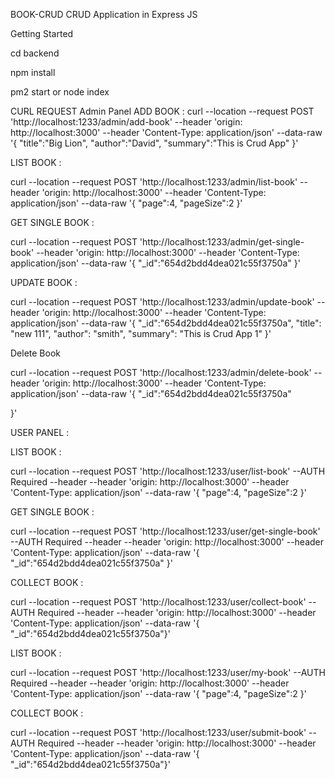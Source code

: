 BOOK-CRUD
CRUD Application in Express JS


Getting Started

cd backend

npm install

pm2 start or node index

CURL REQUEST
Admin Panel 
ADD BOOK : curl --location --request POST 'http://localhost:1233/admin/add-book'
--header 'origin: http://localhost:3000'
--header 'Content-Type: application/json'
--data-raw '{ "title":"Big Lion", "author":"David", "summary":"This is Crud App" }'

LIST BOOK :

curl --location --request POST 'http://localhost:1233/admin/list-book'
--header 'origin: http://localhost:3000'
--header 'Content-Type: application/json'
--data-raw '{ "page":4, "pageSize":2 }'

GET SINGLE BOOK :

curl --location --request POST 'http://localhost:1233/admin/get-single-book'
--header 'origin: http://localhost:3000'
--header 'Content-Type: application/json'
--data-raw '{ "_id":"654d2bdd4dea021c55f3750a" }'

UPDATE BOOK :

curl --location --request POST 'http://localhost:1233/admin/update-book'
--header 'origin: http://localhost:3000'
--header 'Content-Type: application/json'
--data-raw '{ "_id":"654d2bdd4dea021c55f3750a", "title": "new 111", "author": "smith", "summary": "This is Crud App 1" }'

Delete Book

curl --location --request POST 'http://localhost:1233/admin/delete-book'
--header 'origin: http://localhost:3000'
--header 'Content-Type: application/json'
--data-raw '{ "_id":"654d2bdd4dea021c55f3750a"

}'



USER PANEL : 


LIST BOOK :

curl --location --request POST 'http://localhost:1233/user/list-book' --AUTH Required --header 
--header 'origin: http://localhost:3000'
--header 'Content-Type: application/json'
--data-raw '{ "page":4, "pageSize":2 }'

GET SINGLE BOOK :

curl --location --request POST 'http://localhost:1233/user/get-single-book' --AUTH Required --header 
--header 'origin: http://localhost:3000'
--header 'Content-Type: application/json'
--data-raw '{ "_id":"654d2bdd4dea021c55f3750a" }'

COLLECT BOOK :

curl --location --request POST 'http://localhost:1233/user/collect-book' --AUTH Required --header 
--header 'origin: http://localhost:3000'
--header 'Content-Type: application/json'
--data-raw '{ "_id":"654d2bdd4dea021c55f3750a"}'

LIST BOOK :

curl --location --request POST 'http://localhost:1233/user/my-book'  --AUTH Required --header 
--header 'origin: http://localhost:3000'
--header 'Content-Type: application/json'
--data-raw '{ "page":4, "pageSize":2 }'

COLLECT BOOK :

curl --location --request POST 'http://localhost:1233/user/submit-book' --AUTH Required --header 
--header 'origin: http://localhost:3000'
--header 'Content-Type: application/json'
--data-raw '{ "_id":"654d2bdd4dea021c55f3750a"}'
